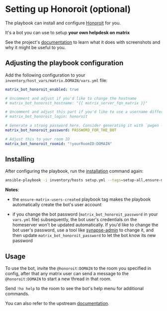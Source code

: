 # Setting up Honoroit (optional)

The playbook can install and configure [Honoroit](https://gitlab.com/etke.cc/honoroit) for you.

It's a bot you can use to setup **your own helpdesk on matrix**

See the project's [documentation](https://gitlab.com/etke.cc/honoroit#how-it-looks-like) to learn what it does with screenshots and why it might be useful to you.


## Adjusting the playbook configuration

Add the following configuration to your `inventory/host_vars/matrix.DOMAIN/vars.yml` file:

```yaml
matrix_bot_honoroit_enabled: true

# Uncomment and adjust if you'd like to change the hostname
# matrix_bot_honoroit_hostname: "{{ matrix_server_fqn_matrix }}"

# Uncomment and adjust this part if you'd like to use a username different than the default
# matrix_bot_honoroit_login: honoroit

# Generate a strong password here. Consider generating it with `pwgen -s 64 1`
matrix_bot_honoroit_password: PASSWORD_FOR_THE_BOT

# Adjust this to your room ID
matrix_bot_honoroit_roomid: "!yourRoomID:DOMAIN"
```


## Installing

After configuring the playbook, run the [installation](installing.md) command again:

```sh
ansible-playbook -i inventory/hosts setup.yml --tags=setup-all,ensure-matrix-users-created,start
```

**Notes**:

- the `ensure-matrix-users-created` playbook tag makes the playbook automatically create the bot's user account

- if you change the bot password (`matrix_bot_honoroit_password` in your `vars.yml` file) subsequently, the bot user's credentials on the homeserver won't be updated automatically. If you'd like to change the bot user's password, use a tool like [synapse-admin](configuring-playbook-synapse-admin.md) to change it, and then update `matrix_bot_honoroit_password` to let the bot know its new password


## Usage

To use the bot, invite the `@honoroit:DOMAIN` to the room you specified in config, after that any matrix user can send a message to the `@honoroit:DOMAIN` to start a new thread in that room.

Send `!ho help` to the room to see the bot's help menu for additional commands.

You can also refer to the upstream [documentation](https://gitlab.com/etke.cc/honoroit#features).
